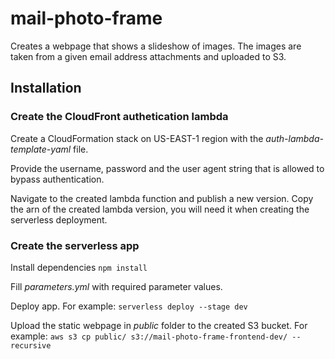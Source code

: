 # mail-photo-frame

Creates a webpage that shows a slideshow of images. The images are taken from a given email address attachments and uploaded to S3.

## Installation

### Create the CloudFront authetication lambda

Create a CloudFormation stack on US-EAST-1 region with the _auth-lambda-template-yaml_ file.

Provide the username, password and the user agent string that is allowed to bypass authentication.

Navigate to the created lambda function and publish a new version. Copy the arn of the created lambda version, you will need it when creating the serverless deployment.

### Create the serverless app

Install dependencies `npm install`

Fill _parameters.yml_ with required parameter values.

Deploy app. For example: `serverless deploy --stage dev`

Upload the static webpage in _public_ folder to the created S3 bucket. For example: `aws s3 cp public/ s3://mail-photo-frame-frontend-dev/ --recursive`
